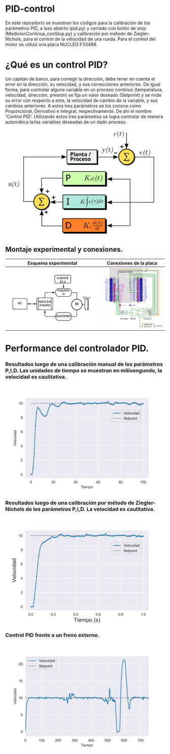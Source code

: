 # PID-control
En este repositorio se muestran los códigos para la calibración de los parámetros PID, a lazo abierto (pid.py) y cerrado con botón de stop (MedicionContinua_conStop.py) y calibración por método de Ziegler-Nichols, para el control de la velocidad de una rueda. Para el control del motor se utilizó una placa NUCLEO F334R8.

# ¿Qué es un control PID? 

Un capitán de barco, para corregir la dirección, debe tener en cuenta el error en la dirección, su velocidad, y sus correcciones anteriores. De igual forma, para controlar alguna variable en un proceso contínuo (temperatura, velocidad, dirección, presión) se fija un valor deseado (Setpoint) y se mide su error con respecto a este, la velocidad de cambio de la variable, y sus cambios anteriores. A estos tres parámetros se los conoce como Proporcional, Derivativo e Integral, respectivamente. De ahí el nombre 'Control PID'. Utilizando estos tres parámetros se logra controlar de manera automática la/las variables deseadas de un dado proceso.
<p align="center">
  <img src="https://github.com/hnatiuksanti/PID-control/blob/main/Diagramas/PID_diagrama%20de%20bloques.jpg" width="700" />
</p>

## Montaje experimental y conexiones. 
| Esquema experimental         | Conexiones de la placa    |
| ----------------------------------- | ----------------------------------- |
| ![Esquema experimental PID](https://github.com/hnatiuksanti/PID-control/blob/main/Diagramas/montaje_exp.png) | ![Conexiones placa NUCLEO F334R8](https://github.com/hnatiuksanti/PID-control/blob/main/Diagramas/nucleo.png) |

# Performance del controlador PID. 
### Resultados luego de una calibración manual de los parámetros P,I,D. Las unidades de tiempo se muestran en milisengundo, la velocidad es caulitativa. 
<p align="center">
  <img src="https://github.com/hnatiuksanti/PID-control/blob/main/Diagramas/Vel_Tiempo_PID.png" width="700" />
</p>

### Resultados luego de una calibración por método de Ziegler-Nichols de los parámetros P,I,D. La velocidad es caulitativa. 
<p align="center">
  <img src="https://github.com/hnatiuksanti/PID-control/blob/main/Diagramas/Vel_Tiempo_PID_ZN.png" width="700" />
</p>

### Control PID frente a un freno externo. 
<p align="center">
  <img src="https://github.com/hnatiuksanti/PID-control/blob/main/Diagramas/Vel_Tiempo_Confuerza_externa.png" width="700" />
</p>


